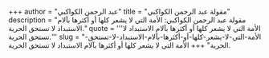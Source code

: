 +++
author = "عبد الرحمن الكواكبي"
title = "مقولة عبد الرحمن الكواكبي"
description = "مقولة عبد الرحمن الكواكبي: الأمة التي لا يشعر كلها أو أكثرها بآلام الاستبداد لا تستحق الحرية."
quote = '''الأمة التي لا يشعر كلها أو أكثرها بآلام الاستبداد لا تستحق الحرية.'''
slug = "الأمة-التي-لا-يشعر-كلها-أو-أكثرها-بآلام-الاستبداد-لا-تستحق-الحرية"
+++
الأمة التي لا يشعر كلها أو أكثرها بآلام الاستبداد لا تستحق الحرية.
